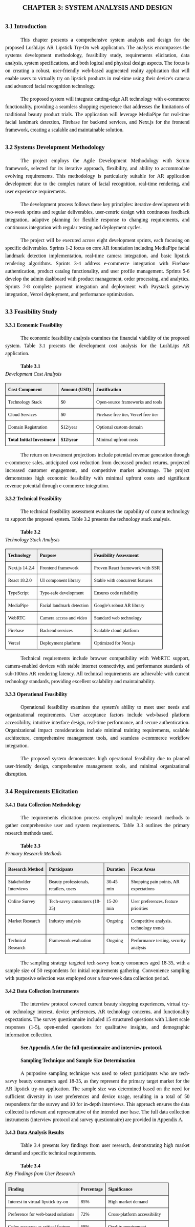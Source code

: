 <style>
body {
    font-family: 'Times New Roman', serif;
    font-size: 12pt;
    line-height: 1.5;
    text-align: justify;
    margin: 1in;
    color: #000000;
}

h1 {
    font-size: 16pt;
    font-weight: bold;
    text-align: center;
    margin-top: 2em;
    margin-bottom: 1em;
    page-break-before: always;
}

h2 {
    font-size: 14pt;
    font-weight: bold;
    margin-top: 1.5em;
    margin-bottom: 0.5em;
}

h3 {
    font-size: 12pt;
    font-weight: bold;
    margin-top: 1em;
    margin-bottom: 0.5em;
}

h4 {
    font-size: 11pt;
    font-weight: bold;
    margin-top: 0.75em;
    margin-bottom: 0.25em;
}

p {
    margin-bottom: 1em;
    text-indent: 0.5in;
}

table {
    width: 100%;
    border-collapse: collapse;
    margin: 1em 0;
    font-size: 11pt;
}

th, td {
    border: 1px solid #000000;
    padding: 8px;
    text-align: left;
    vertical-align: top;
}

th {
    background-color: #f0f0f0;
    font-weight: bold;
}

caption {
    font-weight: bold;
    text-align: left;
    margin-bottom: 0.5em;
    font-size: 11pt;
}

ul, ol {
    margin-left: 1in;
    margin-bottom: 1em;
}

li {
    margin-bottom: 0.25em;
}

blockquote {
    margin-left: 1in;
    margin-right: 1in;
    font-style: italic;
    border-left: 3px solid #000000;
    padding-left: 1em;
}

code {
    font-family: 'Courier New', monospace;
    background-color: #f5f5f5;
    padding: 2px 4px;
    border-radius: 3px;
}

pre {
    font-family: 'Courier New', monospace;
    background-color: #f5f5f5;
    padding: 1em;
    border-radius: 5px;
    overflow-x: auto;
    margin: 1em 0;
}

.page-break {
    page-break-before: always;
}

.figure {
    text-align: center;
    margin: 1em 0;
}

.figure-caption {
    font-weight: bold;
    text-align: center;
    margin-top: 0.5em;
    font-size: 11pt;
}

/* Appendix specific styles */
.appendix {
    page-break-before: always;
    margin-top: 2em;
}

.appendix h2 {
    font-size: 14pt;
    font-weight: bold;
    text-align: center;
    margin-top: 2em;
    margin-bottom: 1em;
    border-bottom: 2px solid #000000;
    padding-bottom: 0.5em;
}

.appendix h3 {
    font-size: 12pt;
    font-weight: bold;
    margin-top: 1.5em;
    margin-bottom: 0.5em;
    color: #333333;
}

.appendix h4 {
    font-size: 11pt;
    font-weight: bold;
    margin-top: 1em;
    margin-bottom: 0.25em;
    color: #555555;
}

.appendix p {
    margin-bottom: 0.75em;
    text-indent: 0.5in;
}

.appendix ul, .appendix ol {
    margin-left: 1in;
    margin-bottom: 0.75em;
}

.appendix li {
    margin-bottom: 0.2em;
}

/* Survey and interview specific styles */
.survey-question {
    margin-bottom: 1em;
    font-weight: normal;
}

.survey-options {
    margin-left: 1.5in;
    margin-bottom: 0.5em;
}

.survey-option {
    margin-bottom: 0.2em;
}

.survey-section {
    margin-top: 1.5em;
    margin-bottom: 1em;
}

.survey-section h4 {
    font-weight: bold;
    margin-bottom: 0.5em;
    color: #333333;
}

/* Interview protocol styles */
.interview-protocol {
    margin-bottom: 1.5em;
}

.interview-section {
    margin-bottom: 1em;
}

.interview-question {
    font-weight: bold;
    margin-bottom: 0.5em;
}

.interview-subquestions {
    margin-left: 1in;
    margin-bottom: 0.5em;
}

/* Horizontal rule for section breaks */
hr {
    border: none;
    border-top: 1px solid #000000;
    margin: 2em 0;
}

/* Strong emphasis for important text */
strong {
    font-weight: bold;
}

/* Italic for emphasis */
em {
    font-style: italic;
}
</style>

# CHAPTER 3: SYSTEM ANALYSIS AND DESIGN

## 3.1 Introduction

This chapter presents a comprehensive system analysis and design for the proposed LushLips AR Lipstick Try-On web application. The analysis encompasses the systems development methodology, feasibility study, requirements elicitation, data analysis, system specifications, and both logical and physical design aspects. The focus is on creating a robust, user-friendly web-based augmented reality application that will enable users to virtually try on lipstick products in real-time using their device's camera and advanced facial recognition technology.

The proposed system will integrate cutting-edge AR technology with e-commerce functionality, providing a seamless shopping experience that addresses the limitations of traditional beauty product trials. The application will leverage MediaPipe for real-time facial landmark detection, Firebase for backend services, and Next.js for the frontend framework, creating a scalable and maintainable solution.

## 3.2 Systems Development Methodology

The project employs the Agile Development Methodology with Scrum framework, selected for its iterative approach, flexibility, and ability to accommodate evolving requirements. This methodology is particularly suitable for AR application development due to the complex nature of facial recognition, real-time rendering, and user experience requirements.

The development process follows these key principles: iterative development with two-week sprints and regular deliverables, user-centric design with continuous feedback integration, adaptive planning for flexible response to changing requirements, and continuous integration with regular testing and deployment cycles.

The project will be executed across eight development sprints, each focusing on specific deliverables. Sprints 1-2 focus on core AR foundation including MediaPipe facial landmark detection implementation, real-time camera integration, and basic lipstick rendering algorithms. Sprints 3-4 address e-commerce integration with Firebase authentication, product catalog functionality, and user profile management. Sprints 5-6 develop the admin dashboard with product management, order processing, and analytics. Sprints 7-8 complete payment integration and deployment with Paystack gateway integration, Vercel deployment, and performance optimization.

## 3.3 Feasibility Study

### 3.3.1 Economic Feasibility

The economic feasibility analysis examines the financial viability of the proposed system. Table 3.1 presents the development cost analysis for the LushLips AR application.

**Table 3.1**  
_Development Cost Analysis_

| Cost Component               | Amount (USD) | Justification                        |
| ---------------------------- | ------------ | ------------------------------------ |
| Technology Stack             | $0           | Open-source frameworks and tools     |
| Cloud Services               | $0           | Firebase free tier, Vercel free tier |
| Domain Registration          | $12/year     | Optional custom domain               |
| **Total Initial Investment** | **$12/year** | Minimal upfront costs                |

The return on investment projections include potential revenue generation through e-commerce sales, anticipated cost reduction from decreased product returns, projected increased customer engagement, and competitive market advantage. The project demonstrates high economic feasibility with minimal upfront costs and significant revenue potential through e-commerce integration.

### 3.3.2 Technical Feasibility

The technical feasibility assessment evaluates the capability of current technology to support the proposed system. Table 3.2 presents the technology stack analysis.

**Table 3.2**  
_Technology Stack Analysis_

| Technology     | Purpose                   | Feasibility Assessment          |
| -------------- | ------------------------- | ------------------------------- |
| Next.js 14.2.4 | Frontend framework        | Proven React framework with SSR |
| React 18.2.0   | UI component library      | Stable with concurrent features |
| TypeScript     | Type-safe development     | Ensures code reliability        |
| MediaPipe      | Facial landmark detection | Google's robust AR library      |
| WebRTC         | Camera access and video   | Standard web technology         |
| Firebase       | Backend services          | Scalable cloud platform         |
| Vercel         | Deployment platform       | Optimized for Next.js           |

Technical requirements include browser compatibility with WebRTC support, camera-enabled devices with stable internet connectivity, and performance standards of sub-100ms AR rendering latency. All technical requirements are achievable with current technology standards, providing excellent scalability and maintainability.

### 3.3.3 Operational Feasibility

Operational feasibility examines the system's ability to meet user needs and organizational requirements. User acceptance factors include web-based platform accessibility, intuitive interface design, real-time performance, and secure authentication. Organizational impact considerations include minimal training requirements, scalable architecture, comprehensive management tools, and seamless e-commerce workflow integration.

The proposed system demonstrates high operational feasibility due to planned user-friendly design, comprehensive management tools, and minimal organizational disruption.

## 3.4 Requirements Elicitation

### 3.4.1 Data Collection Methodology

The requirements elicitation process employed multiple research methods to gather comprehensive user and system requirements. Table 3.3 outlines the primary research methods used.

**Table 3.3**  
_Primary Research Methods_

| Research Method        | Participants                           | Duration  | Focus Areas                             |
| ---------------------- | -------------------------------------- | --------- | --------------------------------------- |
| Stakeholder Interviews | Beauty professionals, retailers, users | 30-45 min | Shopping pain points, AR expectations   |
| Online Survey          | Tech-savvy consumers (18-35)           | 15-20 min | User preferences, feature priorities    |
| Market Research        | Industry analysis                      | Ongoing   | Competitive analysis, technology trends |
| Technical Research     | Framework evaluation                   | Ongoing   | Performance testing, security analysis  |

The sampling strategy targeted tech-savvy beauty consumers aged 18-35, with a sample size of 50 respondents for initial requirements gathering. Convenience sampling with purposive selection was employed over a four-week data collection period.

### 3.4.2 Data Collection Instruments

The interview protocol covered current beauty shopping experiences, virtual try-on technology interest, device preferences, AR technology concerns, and functionality expectations. The survey questionnaire included 15 structured questions with Likert scale responses (1-5), open-ended questions for qualitative insights, and demographic information collection.

**See Appendix A for the full questionnaire and interview protocol.**

**Sampling Technique and Sample Size Determination**

A purposive sampling technique was used to select participants who are tech-savvy beauty consumers aged 18-35, as they represent the primary target market for the AR lipstick try-on application. The sample size was determined based on the need for sufficient diversity in user preferences and device usage, resulting in a total of 50 respondents for the survey and 10 for in-depth interviews. This approach ensures the data collected is relevant and representative of the intended user base. The full data collection instruments (interview protocol and survey questionnaire) are provided in Appendix A.

### 3.4.3 Data Analysis Results

Table 3.4 presents key findings from user research, demonstrating high market demand and specific technical requirements.

**Table 3.4**  
_Key Findings from User Research_

| Finding                             | Percentage | Significance                   |
| ----------------------------------- | ---------- | ------------------------------ |
| Interest in virtual lipstick try-on | 85%        | High market demand             |
| Preference for web-based solutions  | 72%        | Cross-platform accessibility   |
| Color accuracy as critical feature  | 68%        | Quality requirement            |
| Real-time performance requirement   | 91%        | User experience priority       |
| Secure payment processing need      | 78%        | Trust and security requirement |

Technical requirements analysis revealed browser usage distribution (Chrome 65%, Safari 20%, Firefox 15%), device distribution (Mobile 60%, Desktop 40%), and internet connectivity patterns (High-speed 80%, Moderate 20%), informing design decisions for cross-browser compatibility and mobile-first approach.

## 3.5 Data Analysis

### 3.5.1 Statistical Analysis

The data collected was analyzed using Microsoft Excel and SPSS for statistical analysis. Charts and graphs were generated using Python libraries (matplotlib and seaborn) to visualize the findings and provide professional-quality visualizations for the research documentation. The charts were generated programmatically to ensure consistency and reproducibility.

**Chart Generation Methodology**

The statistical charts were created using a custom Python script that utilized the following libraries and techniques:

- **matplotlib**: Primary plotting library for creating publication-quality charts
- **seaborn**: Statistical data visualization library for enhanced styling
- **numpy**: Numerical computing for data manipulation
- **pandas**: Data analysis and manipulation

The charts were generated with the following specifications:

- **Resolution**: 300 DPI for publication quality
- **Color Scheme**: Consistent academic color palette (#FF6B6B, #4ECDC4, #45B7D1)
- **Typography**: Professional fonts suitable for research papers
- **Format**: PNG format for optimal quality and compatibility

Figure 3.5 shows the user device preferences distribution based on survey responses.

**Figure 3.5**  
_User Device Preferences Distribution_

![User Device Preferences](charts/device_preferences_pie.png)

_Note: Chart generated using Python matplotlib and seaborn libraries. Data shows 65% mobile users, 25% desktop users, and 10% tablet users._

Table 3.5 presents user demographics analysis, identifying primary and secondary target markets.

**Table 3.5**  
_User Demographics Analysis_

| Demographic                     | Distribution | Percentage                 |
| ------------------------------- | ------------ | -------------------------- |
| Age Group (18-25)               | 45%          | Primary target market      |
| Age Group (26-35)               | 55%          | Secondary target market    |
| Gender (Female)                 | 78%          | Main user base             |
| Gender (Male)                   | 22%          | Growing market segment     |
| Shopping Frequency (Weekly)     | 35%          | High engagement users      |
| Shopping Frequency (Monthly)    | 45%          | Regular customers          |
| Shopping Frequency (Occasional) | 20%          | Potential market expansion |

Feature priority analysis, presented in Table 3.6, ranked user requirements by importance. Figure 3.6 visualizes these priorities in a bar chart format.

**Table 3.6**  
_Feature Priority Analysis_

| Feature               | Priority Score | Ranking |
| --------------------- | -------------- | ------- |
| Color Accuracy        | 4.2/5          | 1st     |
| Real-time Performance | 4.1/5          | 2nd     |
| Security              | 3.9/5          | 3rd     |
| Mobile Responsiveness | 3.8/5          | 4th     |
| Multiple Finishes     | 3.5/5          | 5th     |

**Figure 3.6**  
_User Satisfaction Ratings by Feature Category_

![User Satisfaction Ratings](charts/user_satisfaction_bar.png)

_Note: Chart shows average satisfaction ratings (1-5 scale) across different feature categories, with Color Accuracy receiving the highest rating at 4.2/5._

### 3.5.2 Requirements Prioritization

Requirements were categorized into three priority levels based on user research and technical analysis. Figure 3.7 shows the usage statistics by device type and frequency, which informed the prioritization of mobile-responsive design requirements.

**Figure 3.7**  
_AR Try-On Usage Statistics by Device Type_

![Usage Statistics](charts/usage_statistics_stacked.png)

_Note: Chart shows usage frequency distribution across different device types, with mobile devices showing the highest daily usage at 45%._

High priority requirements (must have) include real-time facial tracking and lipstick application, secure user authentication with Google OAuth, e-commerce integration with shopping cart functionality, mobile-responsive design for cross-platform compatibility, and payment processing with Paystack integration.

Medium priority requirements (should have) include multiple lipstick finishes (matte, gloss, metallic), product recommendations based on user preferences, order tracking and status management, comprehensive admin dashboard, and user profile and order history management.

Figure 3.8 shows the demographic distribution of users, which influenced the prioritization of features like multiple language support and accessibility features.

**Figure 3.8**  
_User Age Distribution_

![Demographic Distribution](charts/demographic_distribution.png)

_Note: Chart shows age distribution of target users, with 25-34 age group representing 40% of users, followed by 18-24 age group at 35%._

Low priority requirements (nice to have) include social media sharing functionality, advanced analytics and reporting, multiple language support, offline functionality for basic features, and advanced AR effects and filters.

## 3.6 System Specification

### 3.6.1 Functional Requirements

The system functional requirements are organized into four main categories, as detailed in Tables 3.7 through 3.10.

**Table 3.7**  
_User Management System Requirements_

| ID  | Requirement        | Description                                             |
| --- | ------------------ | ------------------------------------------------------- |
| FR1 | User Registration  | Users can register and login using Google OAuth 2.0     |
| FR2 | Profile Management | Users can view and edit their profile information       |
| FR3 | Order History      | Users can manage their order history and tracking       |
| FR4 | Favorites          | Users can save favorite lipstick colors and preferences |

**Table 3.8**  
_AR Try-On System Requirements_

| ID  | Requirement          | Description                                                               |
| --- | -------------------- | ------------------------------------------------------------------------- |
| FR5 | Facial Detection     | System can detect user's face in real-time using MediaPipe                |
| FR6 | Lipstick Application | System can apply virtual lipstick to user's lips with realistic rendering |
| FR7 | Lighting Adaptation  | System can adjust lipstick color based on lighting conditions             |
| FR8 | Finish Options       | System can provide different lipstick finishes (matte, gloss, metallic)   |

**Table 3.9**  
_E-commerce System Requirements_

| ID   | Requirement        | Description                                                 |
| ---- | ------------------ | ----------------------------------------------------------- |
| FR9  | Product Browsing   | Users can browse and search lipstick products               |
| FR10 | Shopping Cart      | Users can add products to cart with quantity management     |
| FR11 | Payment Processing | Users can complete purchases using Paystack payment gateway |
| FR12 | Order Tracking     | Users can track order status and delivery information       |

**Table 3.10**  
_Admin Management System Requirements_

| ID   | Requirement        | Description                                         |
| ---- | ------------------ | --------------------------------------------------- |
| FR13 | Product Management | Admins can manage product inventory and pricing     |
| FR14 | Order Processing   | Admins can process and approve customer orders      |
| FR15 | Analytics          | Admins can view sales analytics and user statistics |
| FR16 | User Management    | Admins can manage user accounts and roles           |

### 3.6.2 Non-Functional Requirements

Non-functional requirements are categorized into performance, security, usability, and reliability requirements, as presented in Tables 3.11 through 3.14.

**Table 3.11**  
_Performance Requirements_

| ID   | Requirement      | Specification                             |
| ---- | ---------------- | ----------------------------------------- |
| NFR1 | AR Response Time | AR application must respond within 100ms  |
| NFR2 | Concurrent Users | System must support 100+ concurrent users |
| NFR3 | Page Load Time   | Page load times must be under 3 seconds   |
| NFR4 | Video Processing | Video processing must maintain 30fps      |

**Table 3.12**  
_Security Requirements_

| ID   | Requirement      | Specification                                          |
| ---- | ---------------- | ------------------------------------------------------ |
| NFR5 | Data Encryption  | All user data must be encrypted in transit and at rest |
| NFR6 | Payment Security | Payment processing must be PCI DSS compliant           |
| NFR7 | Authentication   | Authentication must use secure OAuth 2.0 protocols     |
| NFR8 | API Security     | API endpoints must be protected with JWT validation    |

**Table 3.13**  
_Usability Requirements_

| ID    | Requirement           | Specification                                                          |
| ----- | --------------------- | ---------------------------------------------------------------------- |
| NFR9  | User Interface        | Interface must be intuitive for users with minimal technical knowledge |
| NFR10 | Browser Compatibility | System must be accessible on all modern browsers                       |
| NFR11 | Mobile Responsiveness | Mobile responsiveness must be maintained across all screen sizes       |
| NFR12 | Error Handling        | Error messages must be clear and actionable for users                  |

**Table 3.14**  
_Reliability Requirements_

| ID    | Requirement        | Specification                                              |
| ----- | ------------------ | ---------------------------------------------------------- |
| NFR13 | System Uptime      | System uptime must be 99.9% with automatic failover        |
| NFR14 | Data Backup        | Data backup must occur every 24 hours                      |
| NFR15 | Error Recovery     | Error recovery must be automatic with graceful degradation |
| NFR16 | Network Resilience | System must handle network interruptions without data loss |

## 3.7 Requirements Analysis and Modeling

### 3.7.1 Use Case Analysis

The system identifies four primary actors: Customer (end user), Admin (system administrator), Payment Gateway (external system), and AR System (MediaPipe facial recognition). Three main use cases are defined.

Use Case 1: Virtual Lipstick Try-On involves a Customer actor with the precondition that the user is logged in and camera is accessible. The main flow includes user selecting lipstick color, system initializing camera and facial detection, MediaPipe detecting facial landmarks, system applying virtual lipstick, and user viewing result with adjustment capabilities. The postcondition is that virtual lipstick is applied to user's face with realistic rendering.

Use Case 2: Product Purchase involves a Customer actor with the precondition that the user has items in cart and is authenticated. The main flow includes user reviewing cart, entering delivery information, system redirecting to Paystack, payment completion, and order creation. The postcondition is that order is created and payment is processed successfully.

Use Case 3: Product Management involves an Admin actor with the precondition that the admin is authenticated with appropriate permissions. The main flow includes admin accessing dashboard, managing products, editing information, managing inventory, and viewing analytics. The postcondition is that product catalog is updated with accurate information.

**Figure 3.16**  
_Use Case Diagram for AR Lipstick Try-On System_

```mermaid
graph TD
    subgraph "Actors"
        CUSTOMER[Customer]
        ADMIN[Admin]
        PAYMENT[Payment Gateway]
        AR_SYSTEM[AR System]
    end

    subgraph "System"
        UC1[Virtual Lipstick Try-On]
        UC2[Product Purchase]
        UC3[Product Management]
        UC4[User Authentication]
        UC5[Order Tracking]
        UC6[Analytics Dashboard]
    end

    CUSTOMER --> UC1
    CUSTOMER --> UC2
    CUSTOMER --> UC4
    CUSTOMER --> UC5
    ADMIN --> UC3
    ADMIN --> UC6
    PAYMENT --> UC2
    AR_SYSTEM --> UC1

    style CUSTOMER fill:#e3f2fd
    style ADMIN fill:#f3e5f5
    style PAYMENT fill:#e8f5e8
    style AR_SYSTEM fill:#fff3e0
    style UC1 fill:#fce4ec
    style UC2 fill:#f1f8e9
    style UC3 fill:#e0f2f1
    style UC4 fill:#fafafa
    style UC5 fill:#fff8e1
    style UC6 fill:#e8eaf6
```

### 3.7.2 Data Flow Diagrams (DFD)

Figure 3.1 presents the Level 0 DFD (Context Diagram) showing the system's interaction with external entities.

**Figure 3.1**  
_Level 0 DFD (Context Diagram)_

```mermaid
graph TD
    A[Customer] --> B[LushLips AR System]
    C[Admin] --> B
    D[Payment Gateway] --> B
    E[MediaPipe API] --> B
    B --> A
    B --> C
    B --> D
    B --> E

    style A fill:#e1f5fe
    style C fill:#f3e5f5
    style D fill:#e8f5e8
    style E fill:#fff3e0
    style B fill:#fce4ec
```

Figure 3.2 presents the Level 1 DFD (System Overview) showing internal processes and data stores.

**Figure 3.2**  
_Level 1 DFD (System Overview)_

```mermaid
graph TD
    P1[User Authentication<br/>and Management] --> D1[(User Database)]
    P2[AR Facial Detection<br/>and Rendering] --> D1
    P3[E-commerce and<br/>Shopping Cart] --> D2[(Product Database)]
    P4[Payment Processing<br/>and Order Management] --> D3[(Order Database)]
    P5[Admin Dashboard<br/>and Analytics] --> D4[(Payment Database)]

    A[Customer] --> P1
    A --> P2
    A --> P3
    A --> P4
    C[Admin] --> P5
    D[Payment Gateway] --> P4
    E[MediaPipe API] --> P2

    P1 --> A
    P2 --> A
    P3 --> A
    P4 --> A
    P5 --> C

    style P1 fill:#e3f2fd
    style P2 fill:#f3e5f5
    style P3 fill:#e8f5e8
    style P4 fill:#fff3e0
    style P5 fill:#fce4ec
    style D1 fill:#f1f8e9
    style D2 fill:#e0f2f1
    style D3 fill:#fafafa
    style D4 fill:#fff8e1
```

Figure 3.17 presents the Level 2 DFD (Low-Level) showing detailed processes within the AR Try-On system.

**Figure 3.17**  
_Level 2 DFD - AR Try-On Process Detail_

```mermaid
graph TD
    subgraph "AR Try-On Process"
        P2_1[Initialize Camera<br/>and Permissions] --> P2_2[Start Video Stream]
        P2_2 --> P2_3[Detect Facial<br/>Landmarks]
        P2_3 --> P2_4[Apply Lipstick<br/>Color]
        P2_4 --> P2_5[Render Result<br/>on Canvas]
        P2_5 --> P2_6[Handle User<br/>Interactions]
    end

    subgraph "Data Stores"
        D2_1[(User Preferences)]
        D2_2[(Product Colors)]
        D2_3[(AR Settings)]
    end

    subgraph "External Entities"
        E2_1[User Camera]
        E2_2[MediaPipe API]
        E2_3[Product Database]
    end

    E2_1 --> P2_1
    P2_3 --> E2_2
    P2_4 --> D2_2
    P2_6 --> D2_1
    P2_1 --> D2_3

    P2_2 --> P2_3
    P2_3 --> P2_4
    P2_4 --> P2_5
    P2_5 --> P2_6
    P2_6 --> P2_2

    style P2_1 fill:#e3f2fd
    style P2_2 fill:#f3e5f5
    style P2_3 fill:#e8f5e8
    style P2_4 fill:#fff3e0
    style P2_5 fill:#fce4ec
    style P2_6 fill:#f1f8e9
    style D2_1 fill:#e0f2f1
    style D2_2 fill:#fafafa
    style D2_3 fill:#fff8e1
    style E2_1 fill:#e8eaf6
    style E2_2 fill:#f3e5f5
    style E2_3 fill:#e8f5e8
```

### 3.7.3 Class Diagrams

Figure 3.9 presents the conceptual class diagram showing the main entities and their relationships in the system.

**Figure 3.9**  
_Conceptual Class Diagram_

```mermaid
classDiagram
    class User {
        +String uid PK
        +String email UK
        +String displayName
        +String photoURL
        +String role
        +String phone
        +String bio
        +Date createdAt
        +Date lastLogin
        +placeOrder()
        +addToFavorites()
        +updateProfile()
    }
    class Product {
        +String id PK
        +String name
        +String description
        +Number price
        +Number oldPrice
        +String categoryId FK
        +String hexColor
        +String colorName
        +Number stock
        +String status
        +Date createdAt
        +Date updatedAt
        +updateStock()
        +getImages()
        +getCategory()
    }
    class Order {
        +String orderId PK
        +String userId FK
        +Number total
        +Number subtotal
        +Number vat
        +Number deliveryFee
        +String status
        +String deliveryLocation
        +String phoneNumber
        +Date createdAt
        +Date updatedAt
        +calculateTotal()
        +updateStatus()
        +getOrderItems()
        +getUser()
        +getPayment()
    }
    class OrderItem {
        +String id PK
        +String orderId FK
        +String productId FK
        +Number quantity
        +Number unitPrice
        +Number totalPrice
        +Date createdAt
        +calculateTotal()
        +getOrder()
        +getProduct()
    }
    class Payment {
        +String paymentId PK
        +String orderId FK
        +String userId FK
        +Number amount
        +String status
        +String method
        +String paystackRef UK
        +String transactionRef UK
        +Date createdAt
        +processPayment()
        +validatePayment()
        +getOrder()
        +getUser()
    }
    class Category {
        +String id PK
        +String name
        +String description
        +String image
        +String status
        +Date createdAt
        +Date updatedAt
        +getProducts()
        +addProduct()
        +removeProduct()
    }
    class UserFavorites {
        +String id PK
        +String userId FK
        +String productId FK
        +Date createdAt
        +getUser()
        +getProduct()
        +addToFavorites()
        +removeFromFavorites()
    }
    class ProductImage {
        +String id PK
        +String productId FK
        +String imageUrl
        +String altText
        +Boolean isPrimary
        +Number order
        +Date createdAt
        +getProduct()
        +setAsPrimary()
        +updateOrder()
    }
    User "1" --> "*" Order : places
    User "1" --> "*" Payment : makes
    User "1" --> "*" UserFavorites : has
    Product "1" --> "*" OrderItem : included_in
    Product "1" --> "*" UserFavorites : favorited_by
    Product "1" --> "*" ProductImage : has
    Category "1" --> "*" Product : contains
    Order "1" --> "*" OrderItem : contains
    Order "1" --> "1" Payment : has
```

Figure 3.10 presents the analysis class diagram showing the system's main classes and their responsibilities.

**Figure 3.10**  
_Analysis Class Diagram_

```mermaid
classDiagram
    class ARTryOnController {
        +initializeCamera()
        +detectFacialLandmarks()
        +applyLipstickColor()
        +adjustLighting()
        +saveResult()
    }
    class UserController {
        +authenticateUser()
        +registerUser()
        +updateProfile()
        +getOrderHistory()
        +manageFavorites()
    }
    class ProductController {
        +browseProducts()
        +searchProducts()
        +getProductDetails()
        +manageInventory()
        +updatePricing()
    }
    class OrderController {
        +createOrder()
        +processPayment()
        +trackOrder()
        +updateOrderStatus()
        +generateInvoice()
    }
    class AdminController {
        +manageUsers()
        +manageProducts()
        +processOrders()
        +viewAnalytics()
        +generateReports()
    }
    class MediaPipeService {
        +initializeDetection()
        +detectLandmarks()
        +processVideoStream()
        +applyAREffects()
    }
    class PaymentService {
        +processPaystackPayment()
        +validateTransaction()
        +handleRefunds()
        +generateReceipt()
    }
    ARTryOnController --> MediaPipeService : uses
    UserController --> OrderController : creates
    ProductController --> OrderController : provides
    OrderController --> PaymentService : processes
    AdminController --> UserController : manages
    AdminController --> ProductController : manages
```

### 3.7.4 Pseudo Code for AR Try-On Process

The following pseudo code describes the main AR try-on process:

```
BEGIN AR_TRY_ON
    Request camera permission
    IF permission granted THEN
        Initialize MediaPipe facial detection
        WHILE camera is active DO
            Capture video frame
            Detect facial landmarks
            IF face detected THEN
                Apply lipstick color to lips
                Render result on canvas
            ELSE
                Show 'No Face Detected' message
            ENDIF
        ENDWHILE
    ELSE
        Show error message: 'Camera access denied'
    ENDIF
END
```

## 3.8 Logical Design

### 3.8.1 System Architecture

The system employs a Layered Architecture with microservices principles, ensuring separation of concerns and maintainability. The architecture consists of four main layers. The Presentation Layer includes Next.js React components, AR Canvas for real-time video rendering, and responsive design using Tailwind CSS. The Business Logic Layer includes Next.js API endpoints, AR processing with MediaPipe integration, and e-commerce logic for shopping cart and order management. The Data Access Layer includes Firebase SDK for client-side operations, Firebase Admin for server-side management, and Cloud Storage for image and asset management. The External Services Layer includes MediaPipe for facial recognition, Paystack for payment processing, Google OAuth for authentication, and Vercel for deployment.

Figure 3.3 presents the component architecture diagram showing the relationships between system layers.

**Figure 3.3**  
_Component Architecture Diagram_

```mermaid
graph TB
    subgraph "Presentation Layer"
        UI[Next.js React Components]
        AR[AR Canvas]
        RESP[Responsive UI]
    end

    subgraph "Business Logic Layer"
        API[API Routes]
        ARP[AR Processing]
        ECOM[E-commerce Services]
    end

    subgraph "Data Access Layer"
        FSDK[Firebase SDK]
        FADMIN[Firebase Admin]
        STORAGE[Cloud Storage]
    end

    subgraph "External Services Layer"
        MP[MediaPipe]
        PAY[Paystack]
        OAUTH[Google OAuth]
        VERCEL[Vercel]
    end

    UI --> API
    AR --> ARP
    RESP --> API
    API --> FSDK
    ARP --> MP
    ECOM --> PAY
    FSDK --> OAUTH
    FADMIN --> STORAGE

    style UI fill:#e3f2fd
    style AR fill:#f3e5f5
    style RESP fill:#e8f5e8
    style API fill:#fff3e0
    style ARP fill:#fce4ec
    style ECOM fill:#f1f8e9
    style FSDK fill:#e0f2f1
    style FADMIN fill:#fafafa
    style STORAGE fill:#fff8e1
    style MP fill:#e8eaf6
    style PAY fill:#e0f2f1
    style OAUTH fill:#fff3e0
    style VERCEL fill:#f3e5f5
```

**Component Diagram**

The component diagram shows the high-level structure of the system, including major software modules and their relationships.

**Figure 3.11**  
_Component Diagram for AR Lipstick Try-On System_

```mermaid
graph TB
    subgraph "Frontend Components"
        UI[User Interface]
        AR[AR Canvas]
        NAV[Navigation]
        CART[Shopping Cart]
    end

    subgraph "Backend Services"
        AUTH[Authentication Service]
        PRODUCT[Product Service]
        ORDER[Order Service]
        PAYMENT[Payment Service]
        AR_SERVICE[AR Processing Service]
    end

    subgraph "External APIs"
        MEDIAPIPE[MediaPipe API]
        PAYSTACK[Paystack API]
        GOOGLE[Google OAuth]
        FIREBASE[Firebase Services]
    end

    subgraph "Data Storage"
        USER_DB[(User Database)]
        PRODUCT_DB[(Product Database)]
        ORDER_DB[(Order Database)]
        PAYMENT_DB[(Payment Database)]
    end

    UI --> AUTH
    UI --> PRODUCT
    UI --> ORDER
    UI --> PAYMENT
    AR --> AR_SERVICE
    AR_SERVICE --> MEDIAPIPE

    AUTH --> GOOGLE
    AUTH --> FIREBASE
    PRODUCT --> PRODUCT_DB
    ORDER --> ORDER_DB
    PAYMENT --> PAYSTACK
    PAYMENT --> PAYMENT_DB

    CART --> PRODUCT
    NAV --> AUTH

    style UI fill:#e3f2fd
    style AR fill:#f3e5f5
    style AUTH fill:#e8f5e8
    style PRODUCT fill:#fff3e0
    style ORDER fill:#fce4ec
    style PAYMENT fill:#f1f8e9
    style AR_SERVICE fill:#e0f2f1
    style MEDIAPIPE fill:#fafafa
    style PAYSTACK fill:#fff8e1
    style GOOGLE fill:#e8eaf6
    style FIREBASE fill:#f3e5f5
```

### 3.8.2 Control Flow and Process Design

The main application flow includes three primary processes. The User Authentication Flow involves user clicking login, system redirecting to Google OAuth, user authenticating, system receiving callback, Firebase creating/updating user record, session creation, and user redirection to dashboard. The AR Try-On Flow involves user navigating to virtual try-on page, system requesting camera permissions, MediaPipe initializing facial landmark detection, real-time video processing beginning, system detecting facial landmarks (478 points), lipstick color application to detected lip contours, result rendering on canvas with realistic blending, and user adjustment capabilities for colors and finishes in real-time. The E-commerce Flow involves user browsing product catalog, adding products to shopping cart, proceeding to checkout, system validating cart and calculating totals, user entering delivery information, system redirecting to Paystack payment gateway, payment processing and confirmation, order creation in database, and user receiving confirmation and tracking information.

Figure 3.4 presents the activity diagram for the AR try-on process.

**Figure 3.4**  
_Activity Diagram for AR Try-On Process_

```mermaid
flowchart TD
    A[Start AR Try-On] --> B[Request Camera Permission]
    B --> C{Camera Access Granted?}
    C -->|No| D[Show Error Message]
    C -->|Yes| E[Initialize MediaPipe]
    E --> F[Start Video Stream]
    F --> G[Detect Facial Landmarks]
    G --> H{Face Detected?}
    H -->|No| I[Show No Face Detected Message]
    H -->|Yes| J[Apply Lipstick Color]
    J --> K[Render on Canvas]
    K --> L[Display Result]
    L --> M{User Changes Color?}
    M -->|Yes| J
    M -->|No| N{User Saves Result?}
    N -->|Yes| O[Save to Favorites]
    N -->|No| P[Continue Try-On]
    O --> P
    P --> Q{User Exits?}
    Q -->|No| G
    Q -->|Yes| R[Stop Video Stream]
    R --> S[End AR Session]

    style A fill:#e3f2fd
    style S fill:#f3e5f5
    style D fill:#ffebee
    style I fill:#fff3e0
```

**Order Placement Activity Diagram**

The following activity diagram details the process flow for placing an order, from product selection to payment confirmation.

**Figure 3.15**  
_Activity Diagram for Order Placement Process_

```mermaid
flowchart TD
    A[Start Order Process] --> B[Browse Products]
    B --> C[Add to Cart]
    C --> D[Review Cart]
    D --> E{Cart Empty?}
    E -->|Yes| B
    E -->|No| F[Proceed to Checkout]
    F --> G[Enter Delivery Information]
    G --> H[Calculate Total]
    H --> I[Select Payment Method]
    I --> J[Redirect to Paystack]
    J --> K{Payment Successful?}
    K -->|No| L[Show Error Message]
    L --> I
    K -->|Yes| M[Create Order]
    M --> N[Update Inventory]
    N --> O[Send Confirmation Email]
    O --> P[Redirect to Order Tracking]
    P --> Q[End Order Process]

    style A fill:#e3f2fd
    style Q fill:#f3e5f5
    style L fill:#ffebee
    style M fill:#e8f5e8
    style O fill:#fff3e0
```

### 3.8.3 Non-Functional Requirements Design

The Security Strategy includes Google OAuth 2.0 with secure token management and JWT validation, Firebase security rules and data encryption, PCI-compliant Paystack integration, and comprehensive input validation for all user inputs and API requests. The Error Handling Strategy includes graceful degradation for AR functionality, clear error messages and loading states, comprehensive error logging with Firebase Analytics, and automatic retry mechanisms for failed operations. The Performance Optimization strategy includes planned code splitting with dynamic imports and lazy loading, Next.js automatic image optimization, browser and CDN caching strategies, and on-demand component loading for faster initial load.

### 3.8.4 Wireframes

Wireframes are essential in the design process as they provide a visual blueprint of the application's layout and user interface before development begins. They help stakeholders and developers align on structure, navigation, and key elements, ensuring a user-centered and efficient design.

<p align="center">
  <img src="/image.png" alt="AR Try-On Page Wireframe" width="600" />
</p>

<p align="center"><strong>Figure 3.11.</strong> <em>AR Try-On Page Wireframe: Layout of the main camera viewport, product selection cards, and Add to Cart button.</em></p>

## 3.9 Physical Design

### 3.9.1 Database Design

The system will use Firebase Firestore as the NoSQL cloud database with real-time synchronization. The database structure follows Third Normal Form (3NF) principles to eliminate data redundancy and ensure data integrity.

**Database Schema**

Table 3.15 presents the Users collection schema.

**Table 3.15**  
_Users Collection Schema_

| Field       | Type      | Description                  | Constraints               |
| ----------- | --------- | ---------------------------- | ------------------------- |
| uid         | string    | Firebase Auth UID            | **PK**, Required, Unique  |
| email       | string    | User email address           | Required, Unique          |
| displayName | string    | User display name            | Optional                  |
| photoURL    | string    | Profile picture URL          | Optional                  |
| role        | string    | User role: 'user' or 'admin' | Required, Default: 'user' |
| createdAt   | timestamp | Account creation timestamp   | Required, Auto-generated  |
| lastLogin   | timestamp | Last login timestamp         | Optional, Auto-updated    |
| phone       | string    | Phone number                 | Optional                  |
| bio         | string    | User bio                     | Optional                  |

Table 3.16 presents the Products collection schema.

**Table 3.16**  
_Products Collection Schema_

| Field       | Type      | Description                            | Constraints                 |
| ----------- | --------- | -------------------------------------- | --------------------------- |
| id          | string    | Product ID                             | **PK**, Required, Unique    |
| name        | string    | Product name                           | Required                    |
| description | string    | Product description                    | Optional                    |
| price       | number    | Product price in KES                   | Required, > 0               |
| oldPrice    | number    | Original price for discounts           | Optional, > 0               |
| categoryId  | string    | Category ID                            | **FK**, Required            |
| hexColor    | string    | Lipstick color hex code                | Required                    |
| colorName   | string    | Color name (e.g., "Ruby Red")          | Required                    |
| stock       | number    | Available stock quantity               | Required, >= 0              |
| status      | string    | Product status: 'active' or 'inactive' | Required, Default: 'active' |
| createdAt   | timestamp | Creation timestamp                     | Required, Auto-generated    |
| updatedAt   | timestamp | Last update timestamp                  | Required, Auto-updated      |

Table 3.17 presents the Categories collection schema for product categorization.

**Table 3.17**  
_Categories Collection Schema_

| Field       | Type      | Description           | Constraints                 |
| ----------- | --------- | --------------------- | --------------------------- |
| id          | string    | Category ID           | **PK**, Required, Unique    |
| name        | string    | Category name         | Required                    |
| description | string    | Category description  | Optional                    |
| image       | string    | Category image URL    | Optional                    |
| status      | string    | Category status       | Required, Default: 'active' |
| createdAt   | timestamp | Creation timestamp    | Required, Auto-generated    |
| updatedAt   | timestamp | Last update timestamp | Required, Auto-updated      |

Table 3.18 presents the Product Images collection schema for normalized image storage.

**Table 3.18**  
_Product Images Collection Schema_

| Field     | Type      | Description                      | Constraints              |
| --------- | --------- | -------------------------------- | ------------------------ |
| id        | string    | Image ID                         | **PK**, Required, Unique |
| productId | string    | Product ID                       | **FK**, Required         |
| imageUrl  | string    | Image URL                        | Required                 |
| altText   | string    | Image alt text for accessibility | Optional                 |
| isPrimary | boolean   | Primary image flag               | Required, Default: false |
| order     | number    | Display order                    | Required, Default: 0     |
| createdAt | timestamp | Creation timestamp               | Required, Auto-generated |

Table 3.19 presents the Orders collection schema.

**Table 3.19**  
_Orders Collection Schema_

| Field            | Type      | Description              | Constraints              |
| ---------------- | --------- | ------------------------ | ------------------------ |
| orderId          | string    | Order ID                 | **PK**, Required, Unique |
| userId           | string    | User ID                  | **FK**, Required         |
| total            | number    | Total order amount       | Required, > 0            |
| subtotal         | number    | Subtotal before taxes    | Required, > 0            |
| vat              | number    | Value Added Tax          | Required, >= 0           |
| deliveryFee      | number    | Delivery fee             | Required, >= 0           |
| status           | string    | Order status             | Required                 |
| deliveryLocation | string    | Delivery address         | Required                 |
| phoneNumber      | string    | Contact phone            | Required                 |
| createdAt        | timestamp | Order creation timestamp | Required, Auto-generated |
| updatedAt        | timestamp | Status update timestamp  | Required, Auto-updated   |

Table 3.20 presents the Order Items collection schema for normalized order line items.

**Table 3.20**  
_Order Items Collection Schema_

| Field      | Type      | Description                 | Constraints              |
| ---------- | --------- | --------------------------- | ------------------------ |
| id         | string    | Order Item ID               | **PK**, Required, Unique |
| orderId    | string    | Order ID                    | **FK**, Required         |
| productId  | string    | Product ID                  | **FK**, Required         |
| quantity   | number    | Quantity ordered            | Required, > 0            |
| unitPrice  | number    | Unit price at time of order | Required, > 0            |
| totalPrice | number    | Total price for this item   | Required, > 0            |
| createdAt  | timestamp | Creation timestamp          | Required, Auto-generated |

Table 3.21 presents the Payments collection schema.

**Table 3.21**  
_Payments Collection Schema_

| Field          | Type      | Description                    | Constraints              |
| -------------- | --------- | ------------------------------ | ------------------------ |
| paymentId      | string    | Payment ID                     | **PK**, Required, Unique |
| orderId        | string    | Order ID                       | **FK**, Required         |
| userId         | string    | User ID                        | **FK**, Required         |
| amount         | number    | Payment amount                 | Required, > 0            |
| status         | string    | Payment status                 | Required                 |
| method         | string    | Payment method                 | Required                 |
| paystackRef    | string    | Paystack transaction reference | Required                 |
| transactionRef | string    | Internal transaction reference | Required                 |
| createdAt      | timestamp | Creation timestamp             | Required, Auto-generated |

Table 3.22 presents the User Favorites collection schema for user preferences.

**Table 3.22**  
_User Favorites Collection Schema_

| Field     | Type      | Description        | Constraints              |
| --------- | --------- | ------------------ | ------------------------ |
| id        | string    | Favorite ID        | **PK**, Required, Unique |
| userId    | string    | User ID            | **FK**, Required         |
| productId | string    | Product ID         | **FK**, Required         |
| createdAt | timestamp | Creation timestamp | Required, Auto-generated |

**Database Relationships**

The database design establishes the following relationships to maintain referential integrity:

**One-to-Many Relationships:**

- Users to Orders, Users to Payments, Users to User_Favorites
- Categories to Products, Products to Product_Images
- Orders to Order_Items, Products to Order_Items

**One-to-One Relationships:**

- Orders to Payments

**Many-to-Many Relationships:**

- Users and Products (through User_Favorites junction table)

**Table 3.23**  
_Database Constraints Summary_

| Table          | Primary Key | Foreign Keys               | Unique Constraints | Other Constraints           |
| -------------- | ----------- | -------------------------- | ------------------ | --------------------------- |
| USERS          | uid         | None                       | email              | role: 'user' or 'admin'     |
| CATEGORIES     | id          | None                       | None               | status: 'active'/'inactive' |
| PRODUCTS       | id          | categoryId → CATEGORIES.id | None               | price > 0, stock >= 0       |
| PRODUCT_IMAGES | id          | productId → PRODUCTS.id    | None               | isPrimary: boolean          |
| ORDERS         | orderId     | userId → USERS.uid         | None               | total > 0, subtotal > 0     |
| ORDER_ITEMS    | id          | orderId → ORDERS.orderId   | None               | quantity > 0, unitPrice > 0 |
|                |             | productId → PRODUCTS.id    |                    |                             |
| PAYMENTS       | paymentId   | orderId → ORDERS.orderId   | paystackRef        | amount > 0                  |
|                |             | userId → USERS.uid         | transactionRef     |                             |
| USER_FAVORITES | id          | userId → USERS.uid         | userId + productId | None                        |
|                |             | productId → PRODUCTS.id    | (composite unique) |                             |

Figure 3.18 presents the normalized Entity Relationship Diagram showing the relationships between database entities.

**Figure 3.18**  
_Normalized Entity Relationship Diagram_

```mermaid
erDiagram
    USERS {
        string uid PK
        string email UK
        string displayName
        string photoURL
        string role
        timestamp createdAt
        timestamp lastLogin
        string phone
        string bio
    }

    CATEGORIES {
        string id PK
        string name
        string description
        string image
        string status
        timestamp createdAt
        timestamp updatedAt
    }

    PRODUCTS {
        string id PK
        string name
        string description
        number price
        number oldPrice
        string categoryId FK
        string hexColor
        string colorName
        number stock
        string status
        timestamp createdAt
        timestamp updatedAt
    }

    PRODUCT_IMAGES {
        string id PK
        string productId FK
        string imageUrl
        string altText
        boolean isPrimary
        number order
        timestamp createdAt
    }

    ORDERS {
        string orderId PK
        string userId FK
        number total
        number subtotal
        number vat
        number deliveryFee
        string status
        string deliveryLocation
        string phoneNumber
        timestamp createdAt
        timestamp updatedAt
    }

    ORDER_ITEMS {
        string id PK
        string orderId FK
        string productId FK
        number quantity
        number unitPrice
        number totalPrice
        timestamp createdAt
    }

    PAYMENTS {
        string paymentId PK
        string orderId FK
        string userId FK
        number amount
        string status
        string method
        string paystackRef
        string transactionRef
        timestamp createdAt
    }

    USER_FAVORITES {
        string id PK
        string userId FK
        string productId FK
        timestamp createdAt
    }

    USERS ||--o{ ORDERS : "places"
    USERS ||--o{ PAYMENTS : "makes"
    USERS ||--o{ USER_FAVORITES : "has"
    CATEGORIES ||--o{ PRODUCTS : "contains"
    PRODUCTS ||--o{ PRODUCT_IMAGES : "has"
    PRODUCTS ||--o{ ORDER_ITEMS : "included_in"
    PRODUCTS ||--o{ USER_FAVORITES : "favorited_by"
    ORDERS ||--o{ ORDER_ITEMS : "contains"
    ORDERS ||--|| PAYMENTS : "has"
```

### 3.9.2 User Interface Design

The user interface design will follow four key principles: minimalist design focusing on AR experience, mobile-first responsive design, WCAG 2.1 accessibility compliance, and consistent brand identity throughout the application.

**Color Scheme**

Table 3.23 presents the color scheme used throughout the application.

**Table 3.23**  
_Application Color Scheme_

| Color           | Hex Code | Usage                              |
| --------------- | -------- | ---------------------------------- |
| Primary Color   | #FF6B9D  | Brand identity and primary actions |
| Secondary Color | #4A90E2  | Secondary actions and links        |
| Accent Color    | #F39C12  | Highlights and notifications       |
| Background      | #FFFFFF  | Main background                    |
| Text Primary    | #333333  | Main text content                  |
| Text Secondary  | #666666  | Secondary text                     |
| Success         | #27AE60  | Success states                     |
| Error           | #E74C3C  | Error states and warnings          |

**Typography**

Table 3.24 presents the typography specifications for different UI elements.

**Table 3.24**  
_Typography Specifications_

| Element    | Font Family       | Font Size        | Font Weight     |
| ---------- | ----------------- | ---------------- | --------------- |
| Headings   | Inter, sans-serif | 24px, 32px, 48px | 700 (Bold)      |
| Body Text  | Inter, sans-serif | 16px             | 400 (Regular)   |
| Small Text | Inter, sans-serif | 14px, 12px       | 400 (Regular)   |
| Buttons    | Inter, sans-serif | 16px             | 600 (Semi-bold) |

**Responsive Breakpoints**

Table 3.25 presents the responsive design breakpoints for different device types.

**Table 3.25**  
_Responsive Design Breakpoints_

| Device Type | Breakpoint Range | Primary Target |
| ----------- | ---------------- | -------------- |
| Mobile      | 320px - 768px    | Primary        |
| Tablet      | 768px - 1024px   | Secondary      |
| Desktop     | 1024px+          | Secondary      |

**Layout Specifications**

The application will include five main page layouts. The Home Page will include header with navigation and user menu, hero section with AR try-on call-to-action, featured products section with grid layout, and footer with links and company information. The AR Try-On Page will include camera viewport with facial tracking overlay, color palette sidebar for lipstick selection, finish options panel (matte, gloss, metallic), capture and share buttons, and product information panel. The Product Catalog will include grid layout for product display, filter and search functionality, product cards with images, pricing, and add-to-cart, and pagination for large product lists. The Shopping Cart will include product list with quantities and pricing, price breakdown with subtotal, tax, and delivery, checkout button and continue shopping link, and order summary and delivery options. The Admin Dashboard will include sidebar navigation with admin functions, main content area with data tables, product management interface, order processing and analytics panels, and user management and system settings.

**Component Design**

Table 3.26 presents the design specifications for UI components.

**Table 3.26**  
_UI Component Design Specifications_

| Component | Design Specification                                     |
| --------- | -------------------------------------------------------- |
| Cards     | Rounded corners (16px), subtle shadows, white background |
| Buttons   | Rounded (24px), hover effects, consistent padding        |
| Forms     | Clean inputs, clear labels, validation feedback          |
| Tables    | Responsive design, sorting, filtering capabilities       |
| Modals    | Centered overlay, backdrop blur, smooth animations       |

Figure 3.19 presents the user interface flow diagram showing the navigation between different application sections.

**Figure 3.19**  
_User Interface Flow Diagram_

```mermaid
flowchart TD
    A[Landing Page] --> B[User Authentication]
    B --> C{User Type}
    C -->|Customer| D[Customer Dashboard]
    C -->|Admin| E[Admin Dashboard]

    D --> F[AR Try-On]
    D --> G[Product Catalog]
    D --> H[Shopping Cart]
    D --> I[Order History]

    E --> J[Product Management]
    E --> K[Order Processing]
    E --> L[User Management]
    E --> M[Analytics]

    F --> N[Camera Access]
    N --> O[Facial Detection]
    O --> P[Lipstick Application]
    P --> Q[Color Selection]
    Q --> R[Save/Share]

    G --> S[Product Browsing]
    S --> T[Add to Cart]
    T --> H

    H --> U[Checkout]
    U --> V[Payment Processing]
    V --> W[Order Confirmation]

    style A fill:#e3f2fd
    style E fill:#f3e5f5
    style F fill:#e8f5e8
    style V fill:#fff3e0
```

**User Interface Design Overview**

The user interface (UI) is designed to be intuitive, accessible, and visually appealing, following best practices for usability and accessibility. Input forms are clearly labeled and provide real-time validation feedback. Navigation is streamlined with a fixed header and sidebar for easy access to main features. The color palette ensures sufficient contrast for readability, and all interactive elements are keyboard-accessible. The design also considers mobile responsiveness and includes AR-specific UI elements such as a live camera viewport and product selection cards. The rationale for these choices is to maximize user engagement, reduce friction in the try-on and purchase process, and ensure accessibility for all users, including those with disabilities.

This comprehensive system analysis and design provides the foundation for implementing a robust, user-friendly AR lipstick try-on web application that will meet all functional and non-functional requirements while ensuring scalability, security, and performance. The design incorporates modern web technologies, best practices for user experience, and a scalable architecture that can accommodate future enhancements and growth.

---

<div class="appendix">

## APPENDIX A: DATA COLLECTION INSTRUMENTS

### A.1 Interview Protocol

<div class="interview-protocol">

**Interview Guide for Stakeholder Interviews**

**Introduction:**
"Thank you for participating in this research interview. We are developing an AR lipstick try-on web application and would like to understand your experiences and needs. This interview will take approximately 30-45 minutes. Your responses will be kept confidential and used only for research purposes."

**Demographic Information:**

- Age group
- Gender
- Occupation
- Technology usage frequency

**Interview Questions:**

<div class="interview-section">

1. **Current Shopping Experience:**

   <div class="interview-subquestions">
   - How do you currently shop for lipstick products?
   - What challenges do you face when trying on lipstick in stores?
   - How do you decide which lipstick color to purchase?
   </div>

2. **Virtual Try-On Technology:**

   <div class="interview-subquestions">
   - Have you used any virtual try-on technology before?
   - What was your experience with existing virtual try-on solutions?
   - What features would you find most valuable in a virtual lipstick try-on?
   </div>

3. **Device Preferences:**

   <div class="interview-subquestions">
   - What device do you primarily use for online shopping?
   - Would you prefer a web-based or mobile app solution?
   - How important is mobile compatibility to you?
   </div>

4. **AR Technology Concerns:**

   <div class="interview-subquestions">
   - What concerns do you have about using AR technology?
   - How important is privacy and data security to you?
   - What would make you feel more comfortable using AR try-on?
   </div>

5. **Functionality Expectations:**

   <div class="interview-subquestions">
   - What features are most important to you in a lipstick try-on app?
   - How important is color accuracy?
   - Would you like to save and share your try-on results?
   </div>

6. **E-commerce Integration:**
   <div class="interview-subquestions">
   - Would you prefer to purchase directly through the try-on app?
   - What payment methods would you prefer?
   - How important is order tracking and delivery information?
   </div>

</div>

**Closing:**
"Thank you for your time and valuable insights. Do you have any additional comments or suggestions for our AR lipstick try-on application?"

</div>

### A.2 Survey Questionnaire

**AR Lipstick Try-On User Preferences Survey**

**Introduction:**
This survey aims to understand user preferences for an AR lipstick try-on web application. Your responses will help us design a better user experience. The survey will take approximately 15-20 minutes to complete.

**Section 1: Demographics**

**1. What is your age group?**

    □ 18-24    □ 25-34    □ 35-44    □ 45-54    □ 55+

**2. What is your gender?**

    □ Female    □ Male    □ Non-binary    □ Prefer not to say

**3. How often do you shop for beauty products?**

    □ Weekly    □ Monthly    □ Every 3-6 months    □ Occasionally    □ Never

**Section 2: Current Shopping Behavior**

**4. How do you currently try on lipstick before purchasing? (Select all that apply)**

    □ In-store testing
    □ Online research and reviews
    □ Recommendations from friends
    □ Social media influencers
    □ Brand reputation
    □ Other: ....................................................

**5. What challenges do you face when shopping for lipstick? (Select all that apply)**

    □ Limited in-store testing options
    □ Difficulty visualizing color on my skin tone
    □ Hygiene concerns with shared testers
    □ Time constraints
    □ Limited store hours
    □ Other: ....................................................

**Section 3: Virtual Try-On Preferences**

**6. Have you used virtual try-on technology before?**

    □ Yes, frequently    □ Yes, occasionally    □ Yes, once or twice    □ No, never

**7. If yes, what type of virtual try-on have you used? (Select all that apply)**

    □ Lipstick/beauty apps
    □ Clothing try-on
    □ Eyewear try-on
    □ Other: ....................................................

**8. How interested are you in using a virtual lipstick try-on web application?**

    □ Very interested    □ Somewhat interested    □ Neutral    □ Not very interested    □ Not interested at all

**Section 4: Feature Preferences (Likert Scale 1-5)**

**9. How important is real-time facial tracking for lipstick application?**

    □ 1 (Not important at all)    □ 2    □ 3    □ 4    □ 5 (Very important)

**10. How important is color accuracy in virtual try-on?**

    □ 1 (Not important at all)    □ 2    □ 3    □ 4    □ 5 (Very important)

**11. How important is the ability to try different finishes (matte, gloss, metallic)?**

    □ 1 (Not important at all)    □ 2    □ 3    □ 4    □ 5 (Very important)

**12. How important is mobile compatibility?**

    □ 1 (Not important at all)    □ 2    □ 3    □ 4    □ 5 (Very important)

**13. How important is the ability to save and share try-on results?**

    □ 1 (Not important at all)    □ 2    □ 3    □ 4    □ 5 (Very important)

**Section 5: Device and Technology**

**14. What device do you primarily use for online shopping?**

    □ Mobile phone    □ Tablet    □ Desktop computer    □ Laptop    □ Other: ....................................................

**15. What browser do you primarily use?**

    □ Chrome    □ Safari    □ Firefox    □ Edge    □ Other: ....................................................

**16. How would you rate your comfort level with new technology?**

    □ 1 (Very uncomfortable)    □ 2    □ 3    □ 4    □ 5 (Very comfortable)

**Section 6: E-commerce Integration**

**17. Would you prefer to purchase lipstick directly through the try-on application?**

    □ Yes, definitely    □ Yes, probably    □ Maybe    □ Probably not    □ No, definitely not

**18. What payment methods would you prefer? (Select all that apply)**

    □ Credit/Debit card
    □ Mobile money
    □ Bank transfer
    □ Cash on delivery
    □ Other: ....................................................

**19. How important is secure payment processing?**

    □ 1 (Not important at all)    □ 2    □ 3    □ 4    □ 5 (Very important)

**Section 7: Privacy and Security**

**20. How concerned are you about privacy when using AR technology?**

    □ 1 (Not concerned at all)    □ 2    □ 3    □ 4    □ 5 (Very concerned)

**21. What privacy features would make you feel more comfortable? (Select all that apply)**

    □ No data storage
    □ Clear privacy policy
    □ Option to delete data
    □ Secure authentication
    □ Other: ....................................................

**Section 8: Open-Ended Questions**

**22. What additional features would you like to see in a virtual lipstick try-on application?**

    ....................................................................................................................

**23. What concerns do you have about using AR technology for beauty product try-on?**

    ....................................................................................................................

**24. Any other comments or suggestions for improving the user experience?**

    ....................................................................................................................

**Thank you for completing this survey! Your feedback is valuable for our research.**
